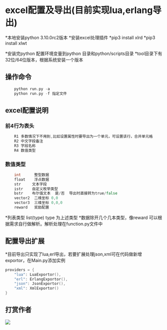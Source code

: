 excel配置及导出(目前实现lua,erlang导出)
================

*本地安装python 3.10.0rc2版本
*安装excel处理插件
*pip3 install xlrd
*pip3 install xlwt

*安装完python 配置环境变量到python 目录和python/scripts目录
*tool目录下有32位/64位版本，根据系统安装一个版本

操作命令
---------------

```go
	python run.py -a
	python run.py -f 指定文件
```

excel配置说明
---------------

### 前4行为表头
```go
	R1 多数情况下不用到,比如设置属性时要导出为一个单元，可设置该行，合并单元格
	R2 中文字段备注
	R3 字段名称
	R4 数值类型
```

### 数值类型
```go
	int      整型数据
	float    浮点数据
	str     文本字段
	istr    自定义枚举类型
	bstr    布尔值文本  是/否  导出时直接转为true/false
	vector2  二维坐标 0,0
	vector3  三维坐标 0,0,0
	reward   奖励配置
```
*列表类型 list(type) type  为上述类型
*数据除开几个几本类型，像reward 可以根据需求自行做解析。解析处理在function.py文件中

配置导出扩展
---------------
	
*目前导出只实现了lua,erl导出，若要扩展处理json,xml可在代码做新增exportor，在Main.py添加实例
```go
providers = {
	"lua": LuaExportor(),
	"erl": ErlangExportor(),
	"json": JsonExportor(),
	"xml": XmlExportor()
}
```

## 打赏作者

![](https://inews.gtimg.com/newsapp_bt/0/12589884703/641)
